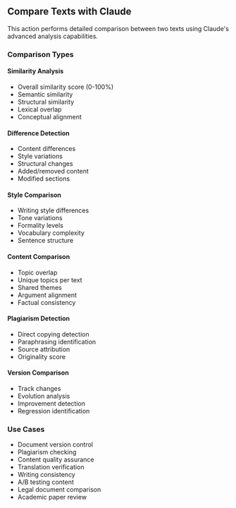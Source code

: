 ## Compare Texts with Claude

This action performs detailed comparison between two texts using Claude's advanced analysis capabilities.

### Comparison Types

#### Similarity Analysis
- Overall similarity score (0-100%)
- Semantic similarity
- Structural similarity
- Lexical overlap
- Conceptual alignment

#### Difference Detection
- Content differences
- Style variations
- Structural changes
- Added/removed content
- Modified sections

#### Style Comparison
- Writing style differences
- Tone variations
- Formality levels
- Vocabulary complexity
- Sentence structure

#### Content Comparison
- Topic overlap
- Unique topics per text
- Shared themes
- Argument alignment
- Factual consistency

#### Plagiarism Detection
- Direct copying detection
- Paraphrasing identification
- Source attribution
- Originality score

#### Version Comparison
- Track changes
- Evolution analysis
- Improvement detection
- Regression identification

### Use Cases
- Document version control
- Plagiarism checking
- Content quality assurance
- Translation verification
- Writing consistency
- A/B testing content
- Legal document comparison
- Academic paper review
